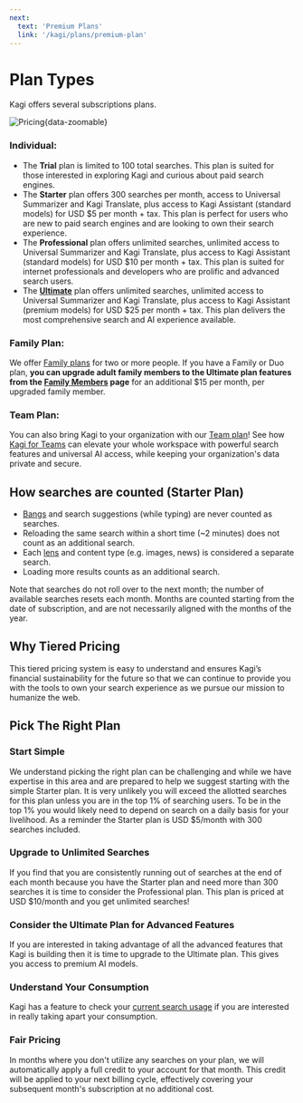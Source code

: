 ```yaml
---
next:
  text: 'Premium Plans'
  link: '/kagi/plans/premium-plan'
---
```


# Plan Types

Kagi offers several subscriptions plans.

![Pricing](https://github.com/user-attachments/assets/527749da-522d-4f1f-9d59-0d05e3867808){data-zoomable}

### Individual:
* The **Trial** plan is limited to 100 total searches. This plan is suited for those interested in exploring Kagi and curious about paid search engines.
* The **Starter** plan offers 300 searches per month, access to Universal Summarizer and Kagi Translate, plus access to Kagi Assistant (standard models) for USD $5 per month + tax. This plan is perfect for users who are new to paid search engines and are looking to own their search experience.
* The **Professional** plan offers unlimited searches, unlimited access to Universal Summarizer and Kagi Translate, plus access to Kagi Assistant (standard models) for USD $10 per month + tax. This plan is suited for internet professionals and developers who are prolific and advanced search users.
* The [**Ultimate**](./ultimate-plan.md) plan offers unlimited searches, unlimited access to Universal Summarizer and Kagi Translate, plus access to Kagi Assistant (premium models) for USD $25 per month + tax. This plan delivers the most comprehensive search and AI experience available.

### Family Plan:

We offer [Family plans](./family-plan.md) for two or more people. If you have a Family or Duo plan, **you can upgrade adult family members to the Ultimate plan features from the [Family Members](https://kagi.com/settings?p=account_members) page** for an additional $15 per month, per upgraded family member.

### Team Plan:

You can also bring Kagi to your organization with our [Team plan](https://help.kagi.com/kagi/plans/team-plan.html)! See how [Kagi for Teams](https://kagi.com/teams) can elevate your whole workspace with powerful search features and universal AI access, while keeping your organization's data private and secure.

## How searches are counted (Starter Plan)

* [Bangs](../features/bangs.md) and search suggestions (while typing) are never counted as searches.
* Reloading the same search within a short time (~2 minutes) does not count as an additional search.
* Each [lens](../features/lenses.md) and content type (e.g. images, news) is considered a separate search.
* Loading more results counts as an additional search.

Note that searches do not roll over to the next month; the number of available searches resets each month. Months are counted starting from the date of subscription, and are not necessarily aligned with the months of the year.

## Why Tiered Pricing

This tiered pricing system is easy to understand and ensures Kagi’s financial sustainability for the future so that we can continue to provide you with the tools to own your search experience as we pursue our mission to humanize the web.

## Pick The Right Plan

### Start Simple

We understand picking the right plan can be challenging and while we have expertise in this area and are prepared to help we suggest starting with the simple Starter plan. It is very unlikely you will exceed the allotted searches for this plan unless you are in the top 1% of searching users. To be in the top 1% you would likely need to depend on search on a daily basis for your livelihood. As a reminder the Starter plan is USD $5/month with 300 searches included.

### Upgrade to Unlimited Searches

If you find that you are consistently running out of searches at the end of each month because you have the Starter plan and need more than 300 searches it is time to consider the Professional plan. This plan is priced at USD $10/month and you get unlimited searches!

### Consider the Ultimate Plan for Advanced Features

If you are interested in taking advantage of all the advanced features that Kagi is building then it is time to upgrade to the Ultimate plan. This gives you access to premium AI models.

### Understand Your Consumption

Kagi has a feature to check your [current search usage](https://kagi.com/settings?p=consumption) if you are interested in really taking apart your consumption.

### Fair Pricing

In months where you don't utilize any searches on your plan, we will automatically apply a full credit to your account for that month. This credit will be applied to your next billing cycle, effectively covering your subsequent month's subscription at no additional cost.
